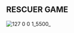 ## RESCUER GAME

![127 0 0 1_5500_](https://github.com/ABDUL-REHMAN345/Rescuer/assets/113343795/d774c64e-aaf1-4342-98eb-f9b40ee1b3fe)
